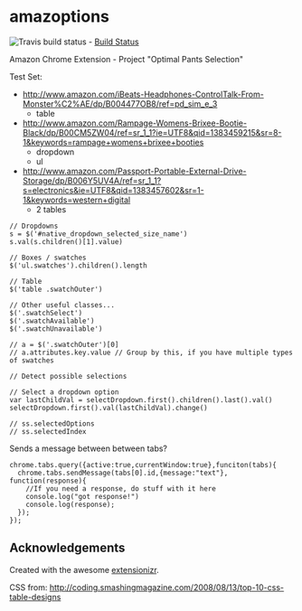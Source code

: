 amazoptions
===========

![Travis build status](https://travis-ci.org/nathanleiby/amazoptions.svg?branch=master) - [Build Status](https://travis-ci.org/nathanleiby/amazoptions)

Amazon Chrome Extension - Project "Optimal Pants Selection"

Test Set:

- http://www.amazon.com/iBeats-Headphones-ControlTalk-From-Monster%C2%AE/dp/B004477OB8/ref=pd_sim_e_3
    - table
- http://www.amazon.com/Rampage-Womens-Brixee-Bootie-Black/dp/B00CM5ZW04/ref=sr_1_1?ie=UTF8&qid=1383459215&sr=8-1&keywords=rampage+womens+brixee+booties
    - dropdown
    - ul
- http://www.amazon.com/Passport-Portable-External-Drive-Storage/dp/B006Y5UV4A/ref=sr_1_1?s=electronics&ie=UTF8&qid=1383457602&sr=1-1&keywords=western+digital
    - 2 tables


```
// Dropdowns
s = $('#native_dropdown_selected_size_name')
s.val(s.children()[1].value)

// Boxes / swatches
$('ul.swatches').children().length

// Table
$('table .swatchOuter')

// Other useful classes...
$('.swatchSelect')
$('.swatchAvailable')
$('.swatchUnavailable')
```

```
// a = $('.swatchOuter')[0]
// a.attributes.key.value // Group by this, if you have multiple types of swatches

// Detect possible selections

// Select a dropdown option
var lastChildVal = selectDropdown.first().children().last().val()
selectDropdown.first().val(lastChildVal).change()

// ss.selectedOptions
// ss.selectedIndex
```

Sends a message between between tabs?
```
chrome.tabs.query({active:true,currentWindow:true},funciton(tabs){
  chrome.tabs.sendMessage(tabs[0].id,{message:"text"}, function(response){
    //If you need a response, do stuff with it here
    console.log("got response!")
    console.log(response);
  });
});
```


## Acknowledgements

Created with the awesome [extensionizr](http://extensionizr.com).

CSS from: http://coding.smashingmagazine.com/2008/08/13/top-10-css-table-designs
